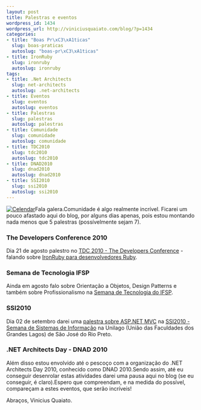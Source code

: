 ```yaml
--- 
layout: post
title: Palestras e eventos
wordpress_id: 1434
wordpress_url: http://viniciusquaiato.com/blog/?p=1434
categories: 
- title: "Boas Pr\xC3\xA1ticas"
  slug: boas-praticas
  autoslug: "boas-pr\xC3\xA1ticas"
- title: IronRuby
  slug: ironruby
  autoslug: ironruby
tags: 
- title: .Net Architects
  slug: net-architects
  autoslug: .net-architects
- title: Eventos
  slug: eventos
  autoslug: eventos
- title: Palestras
  slug: palestras
  autoslug: palestras
- title: Comunidade
  slug: comunidade
  autoslug: comunidade
- title: TDC2010
  slug: tdc2010
  autoslug: tdc2010
- title: DNAD2010
  slug: dnad2010
  autoslug: dnad2010
- title: SSI2010
  slug: ssi2010
  autoslug: ssi2010
---
```

[![](http://viniciusquaiato.com/images_posts/calendar-300x224.jpg "Celendar")](http://viniciusquaiato.com/images_posts/calendar.jpg)Fala galera.Comunidade é algo realmente incrível. Ficarei um pouco afastado aqui do blog, por alguns dias apenas, pois estou montando nada menos que 5 palestras (possívelmente sejam 7).

### The Developers Conference 2010
Dia 21 de agosto palestro no [TDC 2010 - The Developers Conference](http://thedevelopersconference.com.br/) - falando sobre [IronRuby para desenvolvedores Ruby](http://thedevelopersconference.com.br/tdc/2010/sp/trilha-ruby).

### Semana de Tecnologia IFSP
Ainda em agosto falo sobre Orientação a Objetos, Design Patterns e também sobre Profissionalismo na [Semana de Tecnologia do IFSP](http://www.ifsp.edu.br/lwp/workplace).

### SSI2010
Dia 02 de setembro darei uma [palestra sobre ASP.NET MVC](http://conio.com.br/ssi2010/?page_id=100) na [SSI2010 - Semana de Sistemas de Informação](http://ssiunilago.com.br/ssi2010/) na Unilago (União das Faculdades dos Grandes Lagos) de São José do Rio Preto.

### .NET Architects Day - DNAD 2010
Além disso estou envolvido até o pescoço com a organização do .NET Architects Day 2010, conhecido como DNAD 2010.Sendo assim, até eu conseguir desenrolar estas atividades darei uma pausa aqui no blog (se eu conseguir, é claro).Espero que compreendam, e na medida do possível, compareçam a estes eventos, que serão incríveis!

Abraços,
Vinicius Quaiato.
